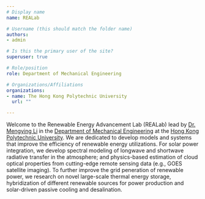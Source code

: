 ```yaml
---
# Display name
name: REALab

# Username (this should match the folder name)
authors:
- admin

# Is this the primary user of the site?
superuser: true

# Role/position
role: Department of Mechanical Engineering

# Organizations/Affiliations
organizations:
- name: The Hong Kong Polytechnic University
  url: ""

---
```

Welcome to the Renewable Energy Advancement Lab (REALab) lead by [Dr. Mengying Li](https://www.polyu.edu.hk/me/people/academic-teaching-staff/li-mengying/) in the [Department of Mechanical Engineering](https://www.polyu.edu.hk/me/) at the [Hong Kong Polytechnic University](https://www.polyu.edu.hk/en/). We are dedicated to develop models and systems that improve the efficiency of renewable energy utilizations. For solar power integration, we develop spectral modeling of longwave and shortwave radiative transfer in the atmosphere; and physics-based estimation of cloud optical properties from cutting-edge remote sensing data (e.g., GOES satellite imaging).  To further improve the grid peneration of renewable power, we research on novel large-scale thermal energy storage, hybridization of different renewable sources for power production and solar-driven passive cooling and desalination. 
